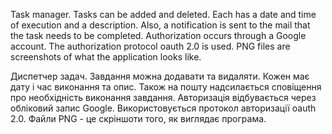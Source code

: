 Task manager. Tasks can be added and deleted. Each has a date and time of execution and a description.
Also, a notification is sent to the mail that the task needs to be completed.
Authorization occurs through a Google account. The authorization protocol oauth 2.0 is used.
PNG files are screenshots of what the application looks like.

Диспетчер задач. Завдання можна додавати та видаляти. Кожен має дату і час виконання та опис.
Також на пошту надсилається сповіщення про необхідність виконання завдання.
Авторизація відбувається через обліковий запис Google. Використовується протокол авторизації oauth 2.0.
Файли PNG - це скріншоти того, як виглядає програма.
